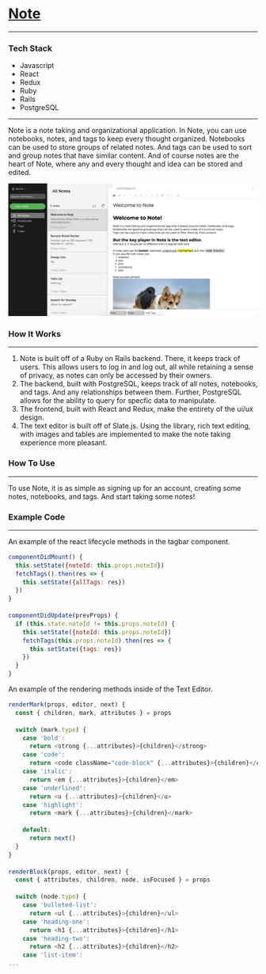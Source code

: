 # [Note](https://note-ac.herokuapp.com/#/)

------

### Tech Stack

* Javascript
* React
* Redux
* Ruby
* Rails
* PostgreSQL

------

Note is a note taking and organizational application. In Note, you can use notebooks, notes, and tags to keep every thought organized. Notebooks can be used to store groups of related notes. And tags can be used to sort and group notes that have similar content. And of course notes are the heart of Note, where any and every thought and idea can be stored and edited.

![Screenshot of Note](https://github.com/ahhchooey/Note/blob/master/images/note_screenshot.png)

### How It Works
------
1. Note is built off of a Ruby on Rails backend. There, it keeps track of users. This allows users to log in and log out, all while retaining a sense of privacy, as notes can only be accessed by their owners.
2. The backend, built with PostgreSQL, keeps track of all notes, notebooks, and tags. And any relationships between them. Further, PostgreSQL allows for the ability to query for specfic data to manipulate.
3. The frontend, built with React and Redux, make the entirety of the ui/ux design.
4. The text editor is built off of Slate.js. Using the library, rich text editing, with images and tables are implemented to make the note taking experience more pleasant.

### How To Use
------
To use Note, it is as simple as signing up for an account, creating some notes, notebooks, and tags. And start taking some notes!

### Example Code
------

An example of the react lifecycle methods in the tagbar component.
```js
componentDidMount() {
  this.setState({noteId: this.props.noteId})
  fetchTags().then(res => {
    this.setState({allTags: res})
  })
}

componentDidUpdate(prevProps) {
  if (this.state.noteId != this.props.noteId) {
    this.setState({noteId: this.props.noteId})
    fetchTags(this.props.noteId).then(res => {
      this.setState({tags: res})
    })
  }
}
```

An example of the rendering methods inside of the Text Editor.
```js
renderMark(props, editor, next) {
  const { children, mark, attributes } = props

  switch (mark.type) {
    case 'bold':
      return <strong {...attributes}>{children}</strong>
    case 'code':
      return <code className="code-block" {...attributes}>{children}</code>
    case 'italic':
      return <em {...attributes}>{children}</em>
    case 'underlined':
      return <u {...attributes}>{children}</u>
    case 'highlight':
      return <mark {...attributes}>{children}</mark>

    default:
      return next()
  }
}

renderBlock(props, editor, next) {
  const { attributes, children, node, isFocused } = props

  switch (node.type) {
    case 'bulleted-list':
      return <ul {...attributes}>{children}</ul>
    case 'heading-one':
      return <h1 {...attributes}>{children}</h1>
    case 'heading-two':
      return <h2 {...attributes}>{children}</h2>
    case 'list-item':
...
```
